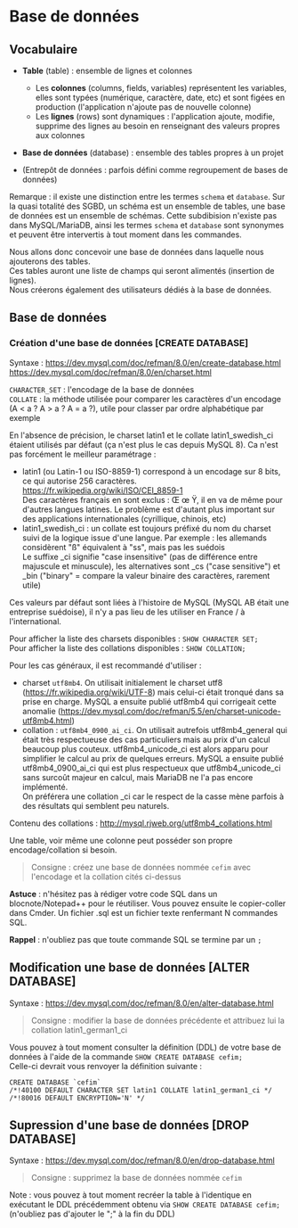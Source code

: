 # Base de données

## Vocabulaire

- **Table** (table) : ensemble de lignes et colonnes
  - Les **colonnes** (columns, fields, variables) représentent les variables, elles sont typées 
  (numérique, caractère, date, etc) et sont figées en production 
  (l'application n'ajoute pas de nouvelle colonne)
  - Les **lignes** (rows) sont dynamiques : l'application ajoute, modifie, supprime des lignes 
  au besoin en renseignant des valeurs propres aux colonnes 

- **Base de données** (database) : ensemble des tables propres à un projet
- (Entrepôt de données : parfois défini comme regroupement de bases de données)

Remarque : il existe une distinction entre les termes `schema` et `database`.
Sur la quasi totalité des SGBD, un schéma est un ensemble de tables, une base de données
est un ensemble de schémas. Cette subdibision n'existe pas dans MySQL/MariaDB, ainsi
les termes `schema` et `database` sont synonymes et peuvent être intervertis à tout moment
dans les commandes. 

Nous allons donc concevoir une base de données dans laquelle nous ajouterons des tables.  
Ces tables auront une liste de champs qui seront alimentés (insertion de lignes).  
Nous créerons également des utilisateurs dédiés à la base de données.

## Base de données
### Création d'une base de données [CREATE DATABASE]
Syntaxe : https://dev.mysql.com/doc/refman/8.0/en/create-database.html
https://dev.mysql.com/doc/refman/8.0/en/charset.html

`CHARACTER_SET` : l'encodage de la base de données  
`COLLATE` : la méthode utilisée pour comparer les caractères d'un encodage (A < a ? A > a ? A = a ?),
utile pour classer par ordre alphabétique par exemple

En l'absence de précision, le charset latin1 et le collate latin1_swedish_ci étaient utilisés par défaut
(ça n'est plus le cas depuis MySQL 8).
Ca n'est pas forcément le meilleur paramétrage :
- latin1 (ou Latin-1 ou ISO-8859-1) correspond à un encodage sur 8 bits, ce qui autorise 256 caractères.
https://fr.wikipedia.org/wiki/ISO/CEI_8859-1  
Des caractères français en sont exclus : Œ œ Ÿ, il en va de même pour d'autres langues latines.
Le problème est d'autant plus important sur des applications internationales (cyrillique, chinois, etc)
- latin1_swedish_ci : un collate est toujours préfixé du nom du charset suivi de la logique issue d'une langue.
Par exemple : les allemands considèrent "ß" équivalent à "ss", mais pas les suédois  
Le suffixe _ci signifie "case insensitive" (pas de différence entre majuscule et minuscule),
les alternatives sont _cs ("case sensitive") et _bin ("binary" = compare la valeur binaire des caractères,
rarement utile)

Ces valeurs par défaut sont liées à l'histoire de MySQL (MySQL AB était une entreprise suédoise),
il n'y a pas lieu de les utiliser en France / à l'international.

Pour afficher la liste des charsets disponibles : `SHOW CHARACTER SET;`  
Pour afficher la liste des collations disponibles : `SHOW COLLATION;`

Pour les cas généraux, il est recommandé d'utiliser :
- charset `utf8mb4`. On utilisait initialement le charset utf8 (https://fr.wikipedia.org/wiki/UTF-8) mais celui-ci 
était tronqué dans sa prise en charge. MySQL a ensuite publié utf8mb4 qui corrigeait cette anomalie
(https://dev.mysql.com/doc/refman/5.5/en/charset-unicode-utf8mb4.html) 
- collation : `utf8mb4_0900_ai_ci`. On utilisait autrefois utf8mb4_general qui était très respectueuse
des cas particuliers mais au prix d'un calcul beaucoup plus couteux. 
utf8mb4_unicode_ci est alors apparu pour simplifier le calcul au prix de quelques erreurs.
MySQL a ensuite publié utf8mb4_0900_ai_ci qui est plus respectueux que utf8mb4_unicode_ci
sans surcoût majeur en calcul, mais MariaDB ne l'a pas encore implémenté.  
On préférera une collation _ci car le respect de la casse mène parfois à des résultats qui
semblent peu naturels.

Contenu des collations : http://mysql.rjweb.org/utf8mb4_collations.html

Une table, voir même une colonne peut posséder son propre encodage/collation si besoin.

> Consigne : créez une base de données nommée `cefim` avec l'encodage et la collation cités
> ci-dessus
 
**Astuce** : n'hésitez pas à rédiger votre code SQL dans un blocnote/Notepad++
pour le réutiliser. Vous pouvez ensuite le copier-coller dans Cmder.
Un fichier .sql est un fichier texte renfermant N commandes SQL.

**Rappel** : n'oubliez pas que toute commande SQL se termine par un `;`

## Modification une base de données [ALTER DATABASE]
Syntaxe : https://dev.mysql.com/doc/refman/8.0/en/alter-database.html

> Consigne : modifier la base de données précédente et attribuez lui la collation latin1_german1_ci

Vous pouvez à tout moment consulter la définition (DDL) de votre base de données à l'aide de la commande
`SHOW CREATE DATABASE cefim;`  
Celle-ci devrait vous renvoyer la définition suivante :
```
CREATE DATABASE `cefim` 
/*!40100 DEFAULT CHARACTER SET latin1 COLLATE latin1_german1_ci */ 
/*!80016 DEFAULT ENCRYPTION='N' */
```

## Supression d'une base de données [DROP DATABASE]
Syntaxe : https://dev.mysql.com/doc/refman/8.0/en/drop-database.html

> Consigne : supprimez la base de données nommée `cefim`

Note : vous pouvez à tout moment recréer la table à l'identique en exécutant le DDL précédemment obtenu
via `SHOW CREATE DATABASE cefim;`   (n'oubliez pas d'ajouter le ";" à la fin du DDL) 